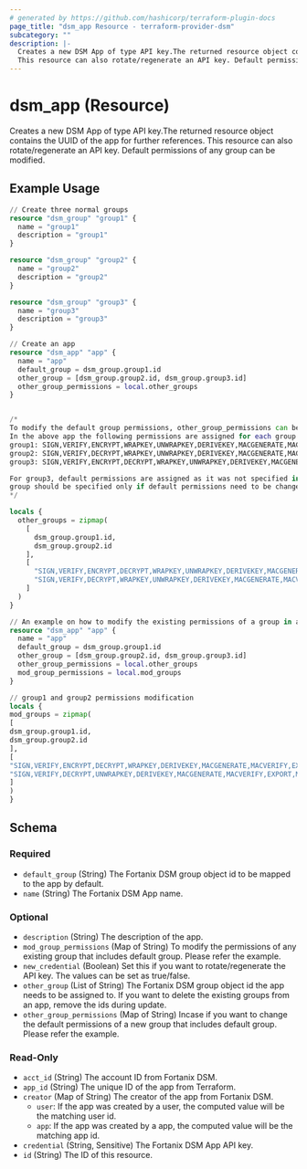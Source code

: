 ```yaml
---
# generated by https://github.com/hashicorp/terraform-plugin-docs
page_title: "dsm_app Resource - terraform-provider-dsm"
subcategory: ""
description: |-
  Creates a new DSM App of type API key.The returned resource object contains the UUID of the app for further references.
  This resource can also rotate/regenerate an API key. Default permissions of any group can be modified.
---
```


# dsm_app (Resource)

Creates a new DSM App of type API key.The returned resource object contains the UUID of the app for further references.
This resource can also rotate/regenerate an API key. Default permissions of any group can be modified.

## Example Usage

```terraform
// Create three normal groups
resource "dsm_group" "group1" {
  name = "group1"
  description = "group1"
}

resource "dsm_group" "group2" {
  name = "group2"
  description = "group2"
}

resource "dsm_group" "group3" {
  name = "group3"
  description = "group3"
}

// Create an app
resource "dsm_app" "app" {
  name = "app"
  default_group = dsm_group.group1.id
  other_group = [dsm_group.group2.id, dsm_group.group3.id]
  other_group_permissions = local.other_groups
}


/*
To modify the default group permissions, other_group_permissions can be used in a zipmap.
In the above app the following permissions are assigned for each group:
group1: SIGN,VERIFY,ENCRYPT,WRAPKEY,UNWRAPKEY,DERIVEKEY,MACGENERATE,MACVERIFY,EXPORT,MANAGE,AGREEKEY,AUDIT
group2: SIGN,VERIFY,DECRYPT,WRAPKEY,UNWRAPKEY,DERIVEKEY,MACGENERATE,MACVERIFY,EXPORT,MANAGE,AGREEKEY,AUDIT
group3: SIGN,VERIFY,ENCRYPT,DECRYPT,WRAPKEY,UNWRAPKEY,DERIVEKEY,MACGENERATE,MACVERIFY,EXPORT,MANAGE,AGREEKEY,AUDIT

For group3, default permissions are assigned as it was not specified in the other_group_permissions.
group should be specified only if default permissions need to be changed.
*/

locals {
  other_groups = zipmap(
    [
      dsm_group.group1.id,
      dsm_group.group2.id
    ],
    [
      "SIGN,VERIFY,ENCRYPT,DECRYPT,WRAPKEY,UNWRAPKEY,DERIVEKEY,MACGENERATE,MACVERIFY,EXPORT,MANAGE,AGREEKEY,AUDIT",
      "SIGN,VERIFY,DECRYPT,WRAPKEY,UNWRAPKEY,DERIVEKEY,MACGENERATE,MACVERIFY,EXPORT,MANAGE,AGREEKEY,AUDIT"
    ]
  )
}

// An example on how to modify the existing permissions of a group in app
resource "dsm_app" "app" {
  name = "app"
  default_group = dsm_group.group1.id
  other_group = [dsm_group.group2.id, dsm_group.group3.id]
  other_group_permissions = local.other_groups
  mod_group_permissions = local.mod_groups
}

// group1 and group2 permissions modification
locals {
mod_groups = zipmap(
[
dsm_group.group1.id,
dsm_group.group2.id
],
[
"SIGN,VERIFY,ENCRYPT,DECRYPT,WRAPKEY,DERIVEKEY,MACGENERATE,MACVERIFY,EXPORT,MANAGE,AGREEKEY,AUDIT",
"SIGN,VERIFY,DECRYPT,UNWRAPKEY,DERIVEKEY,MACGENERATE,MACVERIFY,EXPORT,MANAGE,AGREEKEY,AUDIT"
]
)
}
```

<!-- schema generated by tfplugindocs -->
## Schema

### Required

- `default_group` (String) The Fortanix DSM group object id to be mapped to the app by default.
- `name` (String) The Fortanix DSM App name.

### Optional

- `description` (String) The description of the app.
- `mod_group_permissions` (Map of String) To modify the permissions of any existing group that includes default group. Please refer the example.
- `new_credential` (Boolean) Set this if you want to rotate/regenerate the API key. The values can be set as true/false.
- `other_group` (List of String) The Fortanix DSM group object id the app needs to be assigned to. If you want to delete the existing groups from an app, remove the ids during update.
- `other_group_permissions` (Map of String) Incase if you want to change the default permissions of a new group that includes default group. Please refer the example.

### Read-Only

- `acct_id` (String) The account ID from Fortanix DSM.
- `app_id` (String) The unique ID of the app from Terraform.
- `creator` (Map of String) The creator of the app from Fortanix DSM.
   * `user`: If the app was created by a user, the computed value will be the matching user id.
   * `app`: If the app was created by a app, the computed value will be the matching app id.
- `credential` (String, Sensitive) The Fortanix DSM App API key.
- `id` (String) The ID of this resource.
